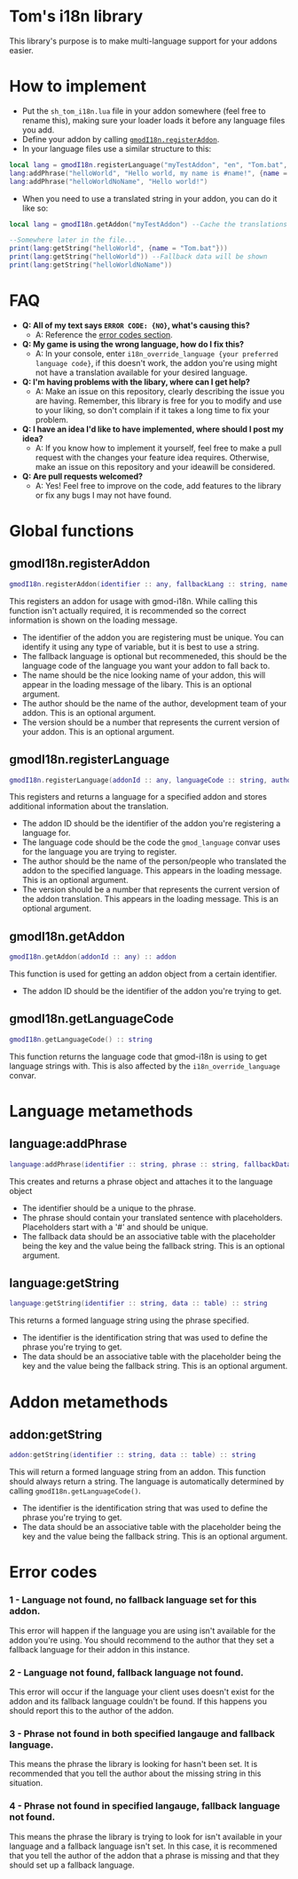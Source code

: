 # Tom's i18n library
This library's purpose is to make multi-language support for your addons easier.

# How to implement
- Put the `sh_tom_i18n.lua` file in your addon somewhere (feel free to rename this), making sure your loader loads it before any language files you add.
- Define your addon by calling [`gmodI18n.registerAddon`](https://github.com/TomDotBat/gmod-i18n/tree/master#gmodi18nregisteraddon).
- In your language files use a similar structure to this:
```lua
local lang = gmodI18n.registerLanguage("myTestAddon", "en", "Tom.bat", 1)
lang:addPhrase("helloWorld", "Hello world, my name is #name!", {name = "N/A"})
lang:addPhrase("helloWorldNoName", "Hello world!")
```
- When you need to use a translated string in your addon, you can do it like so:
```lua
local lang = gmodI18n.getAddon("myTestAddon") --Cache the translations at the start of the file

--Somewhere later in the file...
print(lang:getString("helloWorld", {name = "Tom.bat"}))
print(lang:getString("helloWorld")) --Fallback data will be shown
print(lang:getString("helloWorldNoName"))
```

# FAQ
- **Q: All of my text says `ERROR CODE: {NO}`, what's causing this?**
  - A: Reference the [error codes section](https://github.com/TomDotBat/gmod-i18n/tree/master#error-codes).
- **Q: My game is using the wrong language, how do I fix this?**
  - A: In your console, enter `i18n_override_language {your preferred language code}`, if this doesn't work, the addon you're using might not have a translation available for your desired language.
- **Q: I'm having problems with the libary, where can I get help?**
  - A: Make an issue on this repository, clearly describing the issue you are having. Remember, this library is free for you to modify and use to your liking, so don't complain if it takes a long time to fix your problem.
- **Q: I have an idea I'd like to have implemented, where should I post my idea?**
  - A: If you know how to implement it yourself, feel free to make a pull request with the changes your feature idea requires. Otherwise, make an issue on this repository and your ideawill be considered.
- **Q: Are pull requests welcomed?**
  - A: Yes! Feel free to improve on the code, add features to the library or fix any bugs I may not have found.

# Global functions
## gmodI18n.registerAddon
```lua
gmodI18n.registerAddon(identifier :: any, fallbackLang :: string, name :: string, author :: string, version :: number) :: addon
```
This registers an addon for usage with gmod-i18n. While calling this function isn't actually required, it is recommended so the correct information is shown on the loading message.
- The identifier of the addon you are registering must be unique. You can identify it using any type of variable, but it is best to use a string.
- The fallback language is optional but recommeneded, this should be the language code of the language you want your addon to fall back to.
- The name should be the nice looking name of your addon, this will appear in the loading message of the libary. This is an optional argument.
- The author should be the name of the author, development team of your addon. This is an optional argument.
- The version should be a number that represents the current version of your addon. This is an optional argument.

## gmodI18n.registerLanguage
```lua
gmodI18n.registerLanguage(addonId :: any, languageCode :: string, author :: string, version :: number) :: language
```
This registers and returns a language for a specified addon and stores additional information about the translation.
- The addon ID should be the identifier of the addon you're registering a language for.
- The language code should be the code the `gmod_language` convar uses for the language you are trying to register.
- The author should be the name of the person/people who translated the addon to the specified language. This appears in the loading message. This is an optional argument.
- The version should be a number that represents the current version of the addon translation. This appears in the loading message. This is an optional argument.

## gmodI18n.getAddon
```lua
gmodI18n.getAddon(addonId :: any) :: addon
```
This function is used for getting an addon object from a certain identifier.
- The addon ID should be the identifier of the addon you're trying to get.

## gmodI18n.getLanguageCode
```lua
gmodI18n.getLanguageCode() :: string
```
This function returns the language code that gmod-i18n is using to get language strings with. This is also affected by the `i18n_override_language` convar.

# Language metamethods
## language:addPhrase
```lua
language:addPhrase(identifier :: string, phrase :: string, fallbackData :: table) :: phrase
```
This creates and returns a phrase object and attaches it to the language object
- The identifier should be a unique to the phrase.
- The phrase should contain your translated sentence with placeholders. Placeholders start with a '#' and should be unique.
- The fallback data should be an associative table with the placeholder being the key and the value being the fallback string. This is an optional argument.

## language:getString
```lua
language:getString(identifier :: string, data :: table) :: string
```
This returns a formed language string using the phrase specified.
- The identifier is the identification string that was used to define the phrase you're trying to get.
- The data should be an associative table with the placeholder being the key and the value being the fallback string. This is an optional argument.

# Addon metamethods
## addon:getString
```lua
addon:getString(identifier :: string, data :: table) :: string
```
This will return a formed language string from an addon. This function should always return a string. The language is automatically determined by calling `gmodI18n.getLanguageCode()`.
- The identifier is the identification string that was used to define the phrase you're trying to get.
- The data should be an associative table with the placeholder being the key and the value being the fallback string. This is an optional argument.

# Error codes
### 1 - Language not found, no fallback language set for this addon.
  This error will happen if the language you are using isn't available for the addon you're using.
  You should recommend to the author that they set a fallback language for their addon in this instance.
### 2 - Language not found, fallback language not found.
  This error will occur if the language your client uses doesn't exist for the addon and its fallback language couldn't be found.
  If this happens you should report this to the author of the addon.
### 3 - Phrase not found in both specified langauge and fallback language.
  This means the phrase the library is looking for hasn't been set.
  It is recommended that you tell the author about the missing string in this situation.
### 4 - Phrase not found in specified langauge, fallback language not found.
  This means the phrase the library is trying to look for isn't available in your language and a fallback language isn't set.
  In this case, it is recommened that you tell the author of the addon that a phrase is missing and that they should set up a fallback language.
